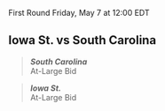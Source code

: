 First Round
Friday, May 7 at 12:00 EDT
## Iowa St. vs South Carolina

> ***South Carolina***  
> At-Large Bid

> ***Iowa St.***  
> At-Large Bid